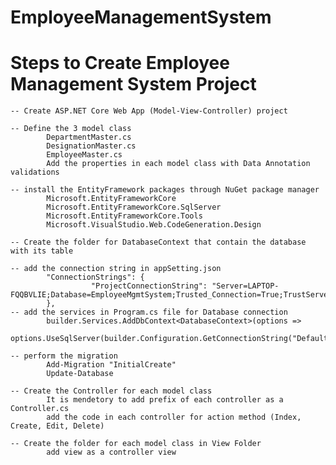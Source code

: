 # EmployeeManagementSystem

# Steps to Create Employee Management System Project

    -- Create ASP.NET Core Web App (Model-View-Controller) project 
    
    -- Define the 3 model class 
            DepartmentMaster.cs
            DesignationMaster.cs
            EmployeeMaster.cs
            Add the properties in each model class with Data Annotation validations 
            
    -- install the EntityFramework packages through NuGet package manager
            Microsoft.EntityFrameworkCore
            Microsoft.EntityFrameworkCore.SqlServer
            Microsoft.EntityFrameworkCore.Tools
            Microsoft.VisualStudio.Web.CodeGeneration.Design
            
    -- Create the folder for DatabaseContext that contain the database with its table
    
    -- add the connection string in appSetting.json
            "ConnectionStrings": {
                      "ProjectConnectionString": "Server=LAPTOP-FQQBVLIE;Database=EmployeeMgmtSystem;Trusted_Connection=True;TrustServerCertificate=True;"
            },
    -- add the services in Program.cs file for Database connection 
            builder.Services.AddDbContext<DatabaseContext>(options => 
                    options.UseSqlServer(builder.Configuration.GetConnectionString("DefaultConnection")));

    -- perform the migration 
            Add-Migration "InitialCreate"
            Update-Database
            
    -- Create the Controller for each model class 
            It is mendetory to add prefix of each controller as a Controller.cs 
            add the code in each controller for action method (Index, Create, Edit, Delete)

    -- Create the folder for each model class in View Folder 
            add view as a controller view 
            
